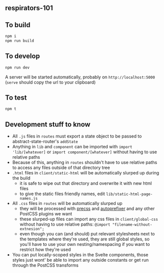 ## respirators-101

## To build

```sh
npm i
npm run build
```

## To develop

```sh
npm run dev
```

A server will be started automatically, probably on `http://localhost:5000` (`serve` should copy the url to your clipboard)

## To test

```sh
npm t
```

## Development stuff to know

- All `.js` files in `routes` must export a state object to be passed to abstract-state-router's `addState`
- Anything in `lib` and `component` can be imported with `import 'lib/[whatever]` or `import component/[whatever]` without having to use relative paths
- Because of this, anything in `routes` shouldn't have to use relative paths to access any files outside of that directory tree
- `.html` files in `client/static-html` will be automatically slurped up during the build
	- it is safe to wipe out that directory and overwrite it with new html files
	- to give the static files friendly names, edit `lib/static-html-page-names.js`
- All `.css` files in `routes` will be automatically slurped up
	- they will be processed with [precss](https://www.npmjs.com/package/precss) and [autoprefixer](https://www.npmjs.com/package/autoprefixer) and any other PostCSS plugins we want
	- these slurped-up files can import any css files in `client/global-css` without having to use relative paths: `@import "filename-without-extnesion";`
	- even though you can (and should) put relevant stylesheets next to the templates where they're used, they are still global styles, so you'll have to use your own nesting/namespacing if you want to restrict how they're used
- You can put locally-scoped styles in the Svelte components, those styles just wont' be able to import any outside constants or get run through the PostCSS transforms

